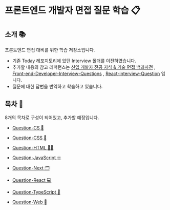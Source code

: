 # 프론트엔드 개발자 면접 질문 학습 📋

## 소개 📚

프론트엔드 면접 대비를 위한 학습 저장소입니다.

- 기존 Today 레포지토리에 있던 Interview 폴더를 이전하였습니다.
- 추가할 내용의 참고 레퍼런스는 [신입 개발자 전공 지식 & 기술 면접 백과사전](https://github.com/gyoogle/tech-interview-for-developer) , [Front-end-Developer-Interview-Questions](https://github.com/sudheerj/reactjs-interview-questions) , [React-interview-Question](https://github.com/sudheerj/reactjs-interview-questions) 입니다.
- 질문에 대한 답변을 번역하고 학습하고 있습니다.

## 목차 🎯

8개의 목차로 구성이 되어있고, 추가할 예정입니다.

- [Question-CS 💬](https://github.com/sy0725/interview/tree/main/Question-CS)

- [Question-CSS 🥲](https://github.com/sy0725/interview/tree/main/Qusetion-CSS)

- [Question-HTML 👋🏻](https://github.com/sy0725/interview/tree/main/Qusetion-HTML)

- [Question-JavaScript ♾️](https://github.com/sy0725/interview/tree/main/Qusetion-JavaScript)

- [Question-Next 🗂️](https://github.com/sy0725/interview/tree/main/Qusetion-Next)

- [Question-React 💻](https://github.com/sy0725/interview/tree/main/Qusetion-React)

- [Question-TypeScript 🚨](https://github.com/sy0725/interview/tree/main/Qusetion-TypeScript)

- [Question-Web 🍡](https://github.com/sy0725/interview/tree/main/Qusetion-Web)

